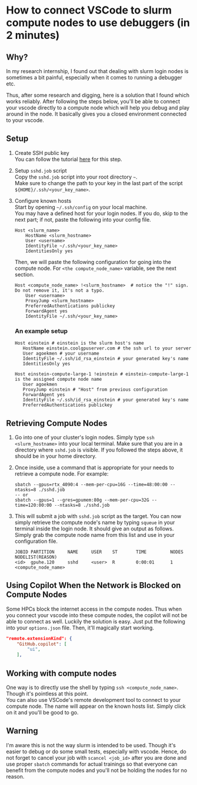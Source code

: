 # How to connect VSCode to slurm compute nodes to use debuggers (in 2 minutes)

## Why?
In my research internship, I found out that dealing with slurm login nodes is sometimes a bit painful, especially when it comes to running a debugger etc. 

Thus, after some research and digging, here is a solution that I found which works reliably.
After following the steps below, you'll be able to connect your vscode directly to a compute node which will help you debug and play around in the node. It basically gives you a closed environment connected to your vscode.

## Setup

1. Create SSH public key <br>
    You can follow the tutorial [here](https://www.digitalocean.com/community/tutorials/how-to-configure-ssh-key-based-authentication-on-a-linux-server) for this step.

2. Setup `sshd.job` script <br>
    Copy the `sshd.job` script into your root directory `~`. <br>
    Make sure to change the path to your key in the last part of the script `${HOME}/.ssh/<your_key_name>`.

3. Configure known hosts <br>
    Start by opening `~/.ssh/config` on your local machine. <br>
    You may have a defined host for your login nodes. If you do, skip to the next part; if not, paste the following into your config file. <br>
    ```
    Host <slurm_name>
        HostName <slurm_hostname>
        User <username>
        IdentityFile ~/.ssh/<your_key_name>
        IdentitiesOnly yes
    ```
    Then, we will paste the following configuration for going into the compute node. For `<the compute_node_name>` variable, see the next section.
    ```
    Host <compute_node_name> !<slurm_hostname>  # notice the "!" sign. Do not remove it, it's not a typo.
        User <username>
        ProxyJump <slurm_hostname>
        PreferredAuthentications publickey
        ForwardAgent yes
        IdentityFile ~/.ssh/<your_key_name>
    ```

    ### An example setup
   ```
   Host einstein # einstein is the slurm host's name
      HostName einstein.coolgpuserver.com # the ssh url to your server
      User agoekmen # your username
      IdentityFile ~/.ssh/id_rsa_einstein # your generated key's name
      IdentitiesOnly yes

   Host einstein-compute-large-1 !einstein # einstein-compute-large-1 is the assigned compute node name
      User agoekmen
      ProxyJump einstein # "Host" from previous configuration
      ForwardAgent yes
      IdentityFile ~/.ssh/id_rsa_einstein # your generated key's name
      PreferredAuthentications publickey
   ```

## Retrieving Compute Nodes

1. Go into one of your cluster's login nodes. Simply type `ssh <slurm_hostname>` into your local terminal. Make sure that you are in a directory where `sshd.job` is visible. If you followed the steps above, it should be in your home directory.

2. Once inside, use a command that is appropriate for your needs to retrieve a compute node. For example:
    ```
    sbatch --gpus=rtx_4090:4 --mem-per-cpu=16G --time=48:00:00 --ntasks=8 ./sshd.job
    -- or
    sbatch --gpus=1 --gres=gpumem:80g --mem-per-cpu=32G --time=120:00:00 --ntasks=8 ./sshd.job
    ```

3. This will submit a job with `sshd.job` script as the target. You can now simply retrieve the compute node's name by typing `squeue` in your terminal inside the login node. It should give an output as follows. Simply grab the compute node name from this list and use in your configuration file.
    ```
    JOBID PARTITION     NAME     USER    ST       TIME         NODES NODELIST(REASON)
    <id>  gpuhe.120     sshd     <user>  R        0:00:01      1     <compute_node_name>
    ```

## Using Copilot When the Network is Blocked on Compute Nodes
Some HPCs block the internet access in the compute nodes. Thus when you connect your vscode into these compute nodes, the copilot will not be able to connect as well. Luckily the solution is easy. Just put the following into your `options.json` file. Then, it'll magically start working.
```json
"remote.extensionKind": {
    "GitHub.copilot": [
        "ui",
    ],
```

## Working with compute nodes
One way is to directly use the shell by typing `ssh <compute_node_name>`. Though it's pointless at this point. <br>
You can also use VSCode's remote development tool to connect to your compute node. The name will appear on the known hosts list. Simply click on it and you'll be good to go.

## Warning
I'm aware this is not the way slurm is intended to be used. Though it's easier to debug or do some small tests, especially with vscode. Hence, do not forget to cancel your job with `scancel <job_id>` after you are done and use proper `sbatch` commands for actual trainings so that everyone can benefit from the compute nodes and you'll not be holding the nodes for no reason.
